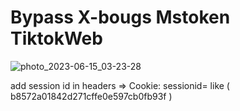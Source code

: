 # Bypass X-bougs Mstoken TiktokWeb

![photo_2023-06-15_03-23-28](https://github.com/0xf15/tiktok/assets/98847954/83400b1a-f168-4edc-8d9c-37244430d023)

add session id in headers => Cookie: sessionid=
like ( b8572a01842d271cffe0e597cb0fb93f )







